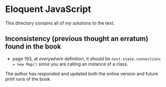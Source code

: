 # Eloquent JavaScript

This directory contains all of *my* solutions to the text.

## Inconsistency (previous thought an erratum) found in the book
* page 193, at *everywhere* definition, it should be
`nest.state.connections = new Map()` since you are calling an instance of a class.

The author has responded and updated both the online version and future print runs
of the book.
